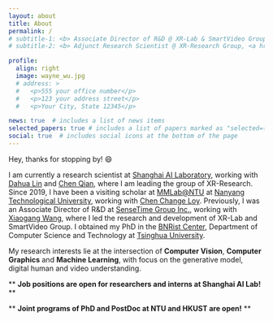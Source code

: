 ```yaml
---
layout: about
title: About
permalink: /
# subtitle-1: <b> Associate Director of R&D @ XR-Lab & SmartVideo Group, <a href='https://www.sensetime.com/en'>SenseTime Group Inc.</a></b>
# subtitle-2: <b> Adjunct Research Scientist @ XR-Research Group, <a href='https://www.shlab.org.cn/'>Shanghai AI Lab.</a></b>

profile:
  align: right
  image: wayne_wu.jpg
  # address: >
  #   <p>555 your office number</p>
  #   <p>123 your address street</p>
  #   <p>Your City, State 12345</p>

news: true  # includes a list of news items
selected_papers: true # includes a list of papers marked as "selected={true}"
social: true  # includes social icons at the bottom of the page
---
```


<!-- 

Write your biography here. Tell the world about yourself. Link to your favorite [subreddit](http://reddit.com). You can put a picture in, too. The code is already in, just name your picture `prof_pic.jpg` and put it in the `img/` folder.

Put your address / P.O. box / other info right below your picture. You can also disable any these elements by editing `profile` property of the YAML header of your `_pages/about.md`. Edit `_bibliography/papers.bib` and Jekyll will render your [publications page](/al-folio/publications/) automatically.

Link to your social media connections, too. This theme is set up to use [Font Awesome icons](http://fortawesome.github.io/Font-Awesome/) and [Academicons](https://jpswalsh.github.io/academicons/), like the ones below. Add your Facebook, Twitter, LinkedIn, Google Scholar, or just disable all of them.
 -->

<!-- **About** -->

<p>Hey, thanks for stopping by! &#128516;</p>

I am currently a research scientist at [Shanghai AI Laboratory](https://www.shlab.org.cn/), working with [Dahua Lin](http://dahua.site/) and [Chen Qian](http://scholar.google.com/citations?user=AerkT0YAAAAJ&hl=zh-CN), where I am leading the group of XR-Research. Since 2019, I have been a visiting scholar at [MMLab@NTU](https://www.mmlab-ntu.com/) at [Nanyang Technological University](https://www.ntu.edu.sg/), working with [Chen Change Loy](https://www.mmlab-ntu.com/person/ccloy/).
Previously, I was an Associate Director of R&D at [SenseTime Group Inc.](https://www.sensetime.com/en), working with [Xiaogang Wang](http://www.ee.cuhk.edu.hk/~xgwang/), where I led the research and development of XR-Lab and SmartVideo Group.
I obtained my PhD in the [BNRist Center](https://www.bnrist.tsinghua.edu.cn/bnristen/index.htm), Department of Computer Science and Technology at [Tsinghua University](https://www.tsinghua.edu.cn/en/).
<!-- Prior to that, I joined [SenseTime Research](https://www.sensetime.com/en) as an intern in 2016. -->

My research interests lie at the intersection of **Computer Vision**, **Computer Graphics** and **Machine Learning**, with focus on the generative model, digital human and video understanding.

** **Job positions are open for researchers and interns at Shanghai AI Lab!** **

** **Joint programs of PhD and PostDoc at NTU and HKUST are open!** **